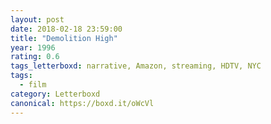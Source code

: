 ```yaml
---
layout: post 
date: 2018-02-18 23:59:00
title: "Demolition High"
year: 1996
rating: 0.6
tags_letterboxd: narrative, Amazon, streaming, HDTV, NYC
tags:
  - film
category: Letterboxd
canonical: https://boxd.it/oWcVl
---
```

